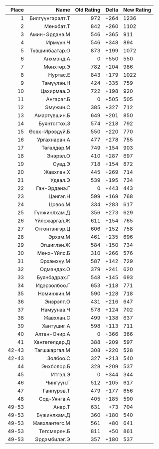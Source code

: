 |Place| Name | Old Rating | Delta | New Rating |
|---:|-----:|-----------:|------:|-----------|
1|Билгүүнгэрэлт.Т|972|+264|1236
2|Мөнхбат.Т|842|+260|1102
3|Амин-Эрдэнэ.М|546|+365|911
4|Ирмүүн.Ч|546|+348|894
5|Түвшинбаатар.О|873|+199|1072
6|Анхмэнд.А|0|+550|550
7|Мөнхтөр.Э|782|+204|986
8|Нуртас.Е|843|+179|1022
9|Тэмүүлэн.Н|424|+335|759
10|Цахирмаа.Э|722|+198|920
11|Ангараг.Б|0|+505|505
12|Эмүжин.С|385|+327|712
13|Амартүвшин.Б|649|+201|850
14|Буянтогтох.З|574|+218|792
15|Өсөх-Ирээдүй.Б|550|+220|770
16|Ургахнаран.А|477|+278|755
17|Төгөлдөр.М|749|+154|903
18|Энэрэл.О|410|+287|697
19|Сувд.Э|718|+154|872
20|Жавхлан.Х|445|+269|714
21|Удвал.Э|539|+195|734
22|Ган-Эрдэнэ.Г|0|+443|443
23|Цэнгэг.Н|599|+169|768
24|Цовоо.М|334|+283|617
25|Гүнжинлхам.Д|356|+273|629
26|Үйлсжаргал.Ж|611|+154|765
27|Отгонтэнгэр.Ц|606|+152|758
28|Эрхэм.М|461|+235|696
29|Эгшиглэн.Ж|584|+150|734
30|Мөнх-Үйлс.Б|310|+266|576
31|Эрхэмхүү.М|587|+142|729
32|Одмандах.О|379|+241|620
33|Буянбадрах.Г|548|+145|693
34|Идэрзолбоо.Г|653|+118|771
35|Номинжин.М|590|+128|718
36|Энэрэлт.О|431|+216|647
37|Намуунаа.Ч|578|+124|702
38|Жавхлан.С|499|+138|637
39|Хантүшиг.А|598|+113|711
40|Алтан-Очир.А|0|+366|366
41|Хантөгөлдөр.Д|388|+209|597
42-43|Тэгшжаргал.М|308|+220|528
42-43|Золбоо.С|327|+213|540
44|Энхболор.Б|328|+209|537
45|Итгэл.Э|0|+344|344
46|Чингүүн.Г|512|+105|617
47|Ганпүрэв.Т|479|+177|656
48|Сод-Уянга.А|405|+185|590
49-53|Анар.Т|631|+73|704
49-53|Бүжинлхам.Д|360|+180|540
49-53|Жавхлантөгс.М|561|+80|641
49-53|Төгсмөрөн.Б|811|+50|861
49-53|Эрдэмбилэг.Э|357|+180|537
